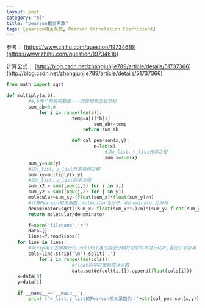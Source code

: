 ```yaml
---
layout: post
category: "ml"
title: "pearson相关系数"
tags: [pearson相关系数, Pearson Correlation Coefficient]
---
```


参考：
[https://www.zhihu.com/question/19734616](https://www.zhihu.com/question/19734616)

计算公式：
[http://blog.csdn.net/zhangjunjie789/article/details/51737366](http://blog.csdn.net/zhangjunjie789/article/details/51737366)

```python
from math import sqrt

def multiply(a,b):
        #a,b两个列表的数据一一对应相乘之后求和
        sum_ab=0.0
            for i in range(len(a)):
                        temp=a[i]*b[i]
                                sum_ab+=temp
                            return sum_ab

                        def cal_pearson(x,y):
                                n=len(x)
                                    #求x_list、y_list元素之和
                                    sum_x=sum(x)
        sum_y=sum(y)
        #求x_list、y_list元素乘积之和
        sum_xy=multiply(x,y)
        #求x_list、y_list的平方和
        sum_x2 = sum([pow(i,2) for i in x])
        sum_y2 = sum([pow(j,2) for j in y])
        molecular=sum_xy-(float(sum_x)*float(sum_y)/n)
        #计算Pearson相关系数，molecular为分子，denominator为分母
        denominator=sqrt((sum_x2-float(sum_x**2)/n)*(sum_y2-float(sum_y**2)/n))
        return molecular/denominator

        f=open('filename','r')
        data={}
        lines=f.readlines()
    for line in lines:
        #strip用于去掉换行符,split()通过指定分隔符对字符串进行切片,返回子字符串
        cols=line.strip('\n').split(',')
            for i in range(len(cols)):
                        #float将字符串转成浮点数
                        data.setdefault(i,[]).append(float(cols[i]))
    x=data[0]
    y=data[1]

    if __name__=='__main__':
        print ("x_list,y_list的Pearson相关系数为："+str(cal_pearson(x,y)))
```
